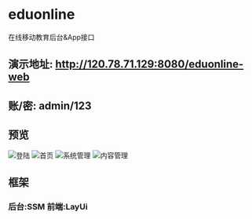 # eduonline
在线移动教育后台&amp;App接口

## 演示地址:  http://120.78.71.129:8080/eduonline-web
## 账/密: admin/123
## 预览
![登陆](https://github.com/RiwenWu/eduonline/blob/master/doc/%E7%99%BB%E9%99%86.png)
![首页](https://github.com/RiwenWu/eduonline/blob/master/doc/%E9%A6%96%E9%A1%B5.png)
![系统管理](https://github.com/RiwenWu/eduonline/blob/master/doc/%E7%B3%BB%E7%BB%9F%E7%AE%A1%E7%90%86.png)
![内容管理](https://github.com/RiwenWu/eduonline/blob/master/doc/App%E5%86%85%E5%AE%B9%E7%AE%A1%E7%90%86.png)

## 框架
### 后台:SSM 前端:LayUi
